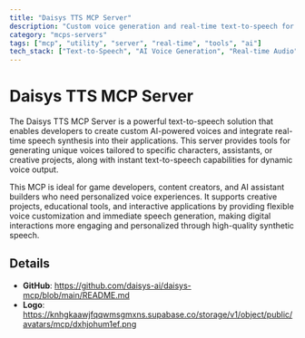 ```yaml
---
title: "Daisys TTS MCP Server"
description: "Custom voice generation and real-time text-to-speech for characters and assistants."
category: "mcps-servers"
tags: ["mcp", "utility", "server", "real-time", "tools", "ai"]
tech_stack: ["Text-to-Speech", "AI Voice Generation", "Real-time Audio", "Voice Customization", "Speech Synthesis"]
---
```


# Daisys TTS MCP Server

The Daisys TTS MCP Server is a powerful text-to-speech solution that enables developers to create custom AI-powered voices and integrate real-time speech synthesis into their applications. This server provides tools for generating unique voices tailored to specific characters, assistants, or creative projects, along with instant text-to-speech capabilities for dynamic voice output.

This MCP is ideal for game developers, content creators, and AI assistant builders who need personalized voice experiences. It supports creative projects, educational tools, and interactive applications by providing flexible voice customization and immediate speech generation, making digital interactions more engaging and personalized through high-quality synthetic speech.

## Details

- **GitHub**: https://github.com/daisys-ai/daisys-mcp/blob/main/README.md
- **Logo**: https://knhgkaawjfqqwmsgmxns.supabase.co/storage/v1/object/public/avatars/mcp/dxhjohum1ef.png
